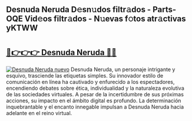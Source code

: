 ## Desnuda Neruda D𝚎sn𝚞dos filtr𝚊dos - Parts-OQE Vid𝚎os filtr𝚊dos - N𝚞evas f𝚘tos atr𝚊ctivas yKTWW

# <h2><a href="http://mb05psd.tromn.icu/?c=Desnuda+Neruda">🔗👉👉👉 Desnuda Neruda 🔗🔗</a></h2>

[![Desnuda Neruda nuevo](https://i.imgur.com/pEAQMta.gif)](http://mb05psd.tromn.icu/?c=Desnuda+Neruda)
Desnuda Neruda, un personaje intrigante y esquivo, trasciende las etiquetas simples. Su innovador estilo de comunicación en línea ha cautivado y enfurecido a los espectadores, encendiendo debates sobre ética, individualidad y la naturaleza evolutiva de las sociedades virtuales. A pesar de la incertidumbre de sus próximas acciones, su impacto en el ámbito digital es profundo. La determinación inquebrantable y el encanto innegable impulsan a Desnuda Neruda hacia adelante en el reino virtual.
